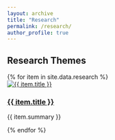 ```yaml
---
layout: archive
title: "Research"
permalink: /research/
author_profile: true
---
```


<h2>Research Themes</h2>

<div class="research-grid">
  {% for item in site.data.research %}
    <div class="research-card">
      <a href="{{ item.url }}">
        <img src="{{ item.image }}" alt="{{ item.title }}">
        <h3>{{ item.title }}</h3>
      </a>
      <p>{{ item.summary }}</p>
    </div>
  {% endfor %}
</div>
